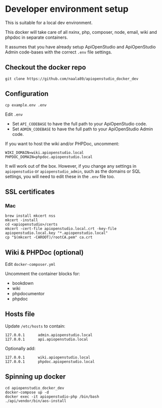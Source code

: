 Developer environment setup
===========================

This is suitable for a local dev environment.

This docker will take care of all nxinx, php, composer, node, email, wiki and
phpdoc in separate containers.

It assumes that you have already setup ApiOpenStudio and ApiOpenStudio Admin
code-bases with the correct `.env` file settings.

Checkout the docker repo
------------------------

    git clone https://github.com/naala89/apiopenstudio_docker_dev

Configuration
-------------

    cp example.env .env

Edit `.env`

* Set `API_CODEBASE` to have the full path to your ApiOpenStudio code.
* Set `ADMIN_CODEBASE` to have the full path to your ApiOpenStudio Admin
  code.

If you want to host the wiki and/or PHPDoc, uncomment:

    WIKI_DOMAIN=wiki.apiopenstudio.local
    PHPDOC_DOMAIN=phpdoc.apiopenstudio.local

It will work out of the box. However, if you change any settings in
`apiopenstudio` or `apiopenstudio_admin`, such as the domains or SQL
settings, you will need to edit these in the `.env` file too.

SSL certificates
----------------

### Mac

    brew install mkcert nss
    mkcert -install
    cd <apiopenstudio>/certs
    mkcert -cert-file apiopenstudio.local.crt -key-file apiopenstudio.local.key "*.apiopenstudio.local"
    cp "$(mkcert -CAROOT)/rootCA.pem" ca.crt

Wiki & PHPDoc (optional)
------------------------

Edit `docker-composer.yml`

Uncomment the container blocks for:

* bookdown
* wiki
* phpdocumentor
* phpdoc

Hosts file
----------

Update `/etc/hosts` to contain:

    127.0.0.1      admin.apiopenstudio.local
    127.0.0.1      api.apiopenstudio.local

Optionally add:

    127.0.0.1      wiki.apiopenstudio.local
    127.0.0.1      phpdoc.apiopenstudio.local

Spinning up docker
------------------

    cd apiopenstudio_docker_dev
    docker-compose up -d
    docker exec -it apiopenstudio-php /bin/bash
    ./api/vendor/bin/aos-install

